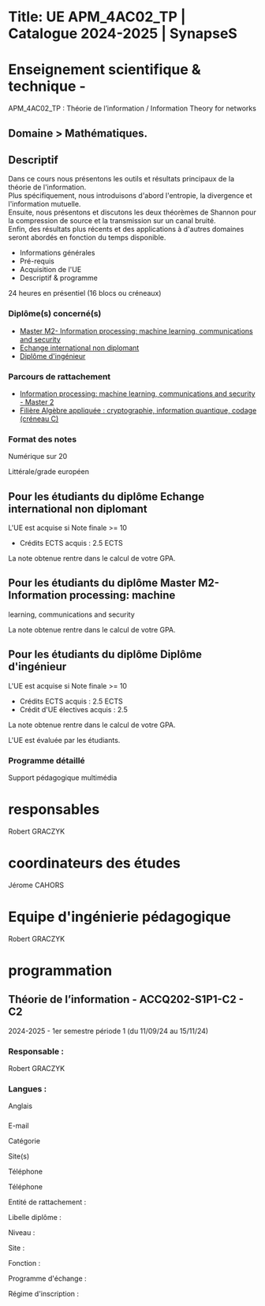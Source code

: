 # Title: UE APM_4AC02_TP | Catalogue 2024-2025 | SynapseS

#  [ ](/catalogue/2024-2025) Enseignement scientifique & technique \-
APM_4AC02_TP : Théorie de l’information / Information Theory for networks

## Domaine > Mathématiques.

## Descriptif

Dans ce cours nous présentons les outils et résultats principaux de la théorie
de l'information.  
Plus spécifiquement, nous introduisons d'abord l'entropie, la divergence et
l'information mutuelle.  
Ensuite, nous présentons et discutons les deux théorèmes de Shannon pour la
compression de source et la transmission sur un canal bruité.  
Enfin, des résultats plus récents et des applications à d'autres domaines
seront abordés en fonction du temps disponible.

  * Informations générales
  * Pré-requis
  * Acquisition de l'UE
  * Descriptif & programme

24 heures en présentiel (16 blocs ou créneaux)

### Diplôme(s) concerné(s)

  * [Master M2- Information processing: machine learning, communications and security](/catalogue/2024-2025/diplome/2065/M2MICAS-master-m2-information-processing-machine-learning-communications-and-security)
  * [Echange international non diplomant](/catalogue/2024-2025/diplome/1/PEI-echange-international-non-diplomant)
  * [Diplôme d'ingénieur](/catalogue/2024-2025/diplome/4/ING-diplome-d-ingenieur)

### Parcours de rattachement

  * [Information processing: machine learning, communications and security - Master 2](/catalogue/2024-2025/parcours/3009/MICAS-M2-information-processing-machine-learning-communications-and-security-master-2)
  * [Filière Algèbre appliquée : cryptographie, information quantique, codage (créneau C)](/catalogue/2024-2025/parcours/1401/ACCQ-filiere-algebre-appliquee-cryptographie-information-quantique-codage-creneau-c)

### Format des notes

Numérique sur 20

Littérale/grade européen

## Pour les étudiants du diplôme Echange international non diplomant

L'UE est acquise si Note finale >= 10

  * Crédits ECTS acquis : 2.5 ECTS

La note obtenue rentre dans le calcul de votre GPA.

## Pour les étudiants du diplôme Master M2- Information processing: machine
learning, communications and security

La note obtenue rentre dans le calcul de votre GPA.

## Pour les étudiants du diplôme Diplôme d'ingénieur

L'UE est acquise si Note finale >= 10

  * Crédits ECTS acquis : 2.5 ECTS
  * Crédit d'UE électives acquis : 2.5

La note obtenue rentre dans le calcul de votre GPA.

L'UE est évaluée par les étudiants.

### Programme détaillé

Support pédagogique multimédia

# responsables

Robert GRACZYK

# coordinateurs des études

Jérome CAHORS

# Equipe d'ingénierie pédagogique

Robert GRACZYK

# programmation

## Théorie de l’information - ACCQ202-S1P1-C2 - C2

2024-2025 - 1er semestre période 1 (du 11/09/24 au 15/11/24)

### Responsable :

Robert GRACZYK

### Langues :

Anglais

###

E-mail

Catégorie

Site(s)

Téléphone

Téléphone

Entité de rattachement :

Libelle diplôme :

Niveau :

Site :

Fonction :

Programme d'échange :

Régime d'inscription :

